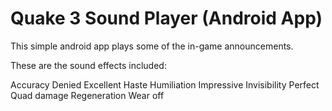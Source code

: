 Quake 3 Sound Player (Android App)
================================================

This simple android app plays some of the in-game announcements.

These are the sound effects included:

Accuracy
Denied
Excellent
Haste
Humiliation
Impressive
Invisibility
Perfect
Quad damage
Regeneration
Wear off
